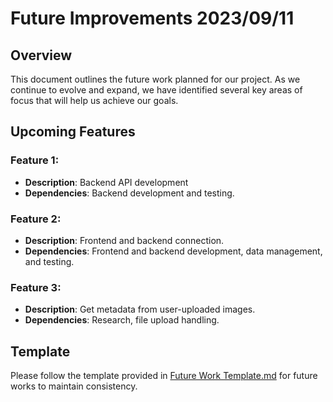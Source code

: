 # Future Improvements 2023/09/11

## Overview
This document outlines the future work planned for our project. As we continue to evolve and expand, we have identified several key areas of focus that will help us achieve our goals. 

## Upcoming Features
### Feature 1:
- **Description**: Backend API development
- **Dependencies**: Backend development and testing.

### Feature 2: 
- **Description**: Frontend and backend connection.
- **Dependencies**: Frontend and backend development, data management, and testing.

### Feature 3: 
- **Description**: Get metadata from user-uploaded images.
- **Dependencies**: Research, file upload handling.

## Template
Please follow the template provided in [Future Work Template.md](./Future%20Work%20Template.md) for future works to maintain consistency.
